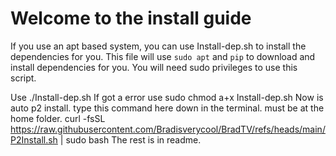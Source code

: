 # Welcome to the install guide

If you use an apt based system, you can use Install-dep.sh to install the dependencies for you. This file will use `sudo apt` and `pip` to download and install dependencies for you. You will need sudo privileges to use this script.

Use ./Install-dep.sh
If got a error use sudo chmod a+x Install-dep.sh
Now is auto p2 install.
type this command here down in the terminal. must be at the home folder.
curl -fsSL https://raw.githubusercontent.com/Bradisverycool/BradTV/refs/heads/main/P2Install.sh | sudo bash
The rest is in readme.
